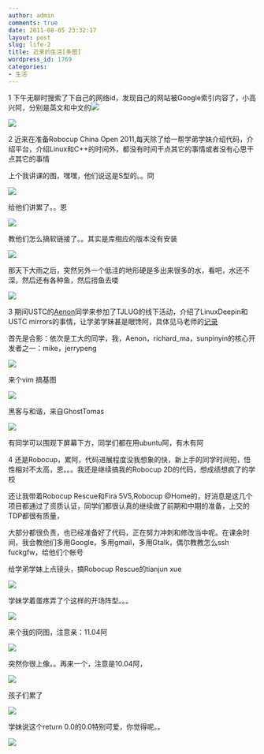 ```yaml
---
author: admin
comments: true
date: 2011-08-05 23:32:17
layout: post
slug: life-2
title: 近来的生活[多图]
wordpress_id: 1769
categories:
- 生活
---
```


1 下午无聊时搜索了下自己的网络id，发现自己的网站被Google索引内容了，小高兴阿，分别是英文和中文的![](http://i.imgur.com/RlmpK.png)

![](http://i.imgur.com/PMHpV.png)

2 近来在准备Robocup China Open 2011,每天除了给一帮学弟学妹介绍代码，介绍平台，介绍Linux和C++的时间外，都没有时间干点其它的事情或者没有心思干点其它的事情

上个我讲课的图，嘿嘿，他们说这是S型的。。冏

![](http://fmn.rrimg.com/fmn051/20110804/1820/p_large_Q4gi_59dd0000cf115c43.jpg)

给他们讲累了。。恩

![](http://fmn.rrimg.com/fmn051/20110804/1820/p_large_klSU_3849000167275c74.jpg)

教他们怎么搞软链接了。。其实是库相应的版本没有安装

![](http://fmn.rrimg.com/fmn054/20110722/0855/p_large_08ij_187a0005d02a5c70.jpg)

那天下大雨之后，突然另外一个低洼的地形硬是多出来很多的水，看吧，水还不深，然后还有各种鱼，然后捞鱼去喽

![](http://fmn.rrimg.com/fmn047/20110730/2025/p_large_0Q6Z_188d000892255c70.jpg)

3 期间USTC的[Aenon](https://twitter.com/#!/ssngiraffe)同学来参加了TJLUG的线下活动，介绍了LinuxDeepin和USTC mirrors的事情，让学弟学妹甚是眼馋阿，具体见马老师的[记录](http://www.richardma.org/blog/2011/07/20/%E6%9D%82%E4%B8%83%E6%9D%82%E5%85%AB-tjlug2011%E5%B9%B47%E6%9C%88%E7%BA%BF%E4%B8%8B%E6%B4%BB%E5%8A%A8/)

首先是合影：依次是工大的同学，我，Aenon，richard_ma，sunpinyin的核心开发者之一：mike，jerrypeng

![](http://www.richardma.org/blog/wp-content/uploads/2011/07/p_large_weVO_5a0900049f745c41.jpg)

来个vim 搞基图

![](http://www.richardma.org/blog/wp-content/uploads/2011/07/p_large_F5ry_099f0004a1465c44.jpg)

黑客与和谐，来自GhostTomas

![](http://www.richardma.org/blog/wp-content/uploads/2011/07/p_large_j2Ly_3b060004951f5c71-1.jpg)

有同学可以围观下屏幕下方，同学们都在用ubuntu阿，有木有阿

4 还是Robocup，累阿，代码进展程度没我想象的快，新上手的同学时间短，悟性相对不太高，恩。。。我还是继续搞我的Robocup 2D的代码，想成绩想疯了的学校

还让我带着Robocup Rescue和Fira 5V5,Robocup @Home的，好消息是这几个项目都通过了资质认证，同学们都很认真的继续做了前期和中期的准备，上交的TDP都很有质量，

大部分都很负责，也已经准备好了代码，正在努力冲刺和修改当中呢。在课余时间，我会教他们多用Google，多用gmail，多用Gtalk，偶尔教教怎么ssh fuckgfw，给他们个帐号

给学弟学妹上点镜头，搞Robocup Rescue的tianjun xue

![](http://fmn.rrimg.com/fmn054/20110804/1820/p_large_tvkb_3ebb0000ce4d5c6f.jpg)

学妹学着蛋疼弄了个这样的开场阵型。。。

![](http://fmn.rrimg.com/fmn046/20110804/1820/p_large_65pv_12850000ce795c44.jpg)

来个我的冏图，注意亲：11.04阿

![](http://fmn.rrimg.com/fmn052/20110730/2025/p_large_i7KM_511900088a3f5c73.jpg)

突然你很上像。。再来一个，注意是10.04阿，

![](http://fmn.rrimg.com/fmn051/20110727/2035/p_large_Dsd3_3ddf000715325c42.jpg)

孩子们累了

![](http://fmn.rrimg.com/fmn054/20110727/2035/p_large_17H8_221000079cf55c6f.jpg)

学妹说这个return 0.0的0.0特别可爱，你觉得呢。。

![](http://fmn.rrfmn.com/fmn048/20110725/1650/p_large_6zfB_57f30006e4e45c72.jpg)
